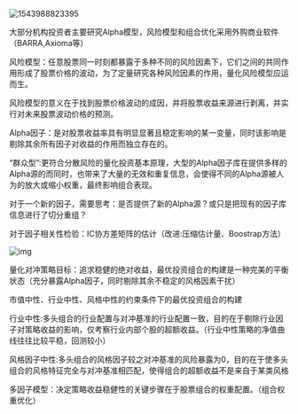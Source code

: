 

![1543988823395](C:\Users\yuanruyi\AppData\Roaming\Typora\typora-user-images\1543988823395.png)



大部分机构投资者主要研究Alpha模型，风险模型和组合优化采用外购商业软件（BARRA,Axioma等）

 

风险模型：任意股票同一时刻都暴露于多种不同的风险因素下，它们之间的共同作用形成了股票价格的波动，为了定量研究各种风险因素的作用，量化风险模型应运而生。

风险模型的意义在于找到股票价格波动的成因，并将股票收益来源进行剥离，并实行对未来股票波动价格的预测。

 

Alpha因子：是对股票收益率具有明显显著且稳定影响的某一变量，同时该影响是剔除其余所有因子对收益的作用而独立存在的。

 

“群众型”:更符合分散风险的量化投资基本原理，大型的Alpha因子库在提供多样的Alpha源的而同时，也带来了大量的无效和重复信息，会使得不同的Alpha源被人为的放大或缩小权重，最终影响组合表现。

对于一个新的因子，需要思考：是否提供了新的Alpha源？或只是把现有的因子库信息进行了切分重组？

对于因子相关性检验：IC协方差矩阵的估计（改进:压缩估计量、Boostrap方法）

![img](file:///C:/Users/yuanruyi/AppData/Local/Temp/msohtmlclip1/01/clip_image002.png)

量化对冲策略目标：追求稳健的绝对收益，最优投资组合的构建是一种完美的平衡状态（充分暴露Alpha因子，同时剔除其余不稳定的风格因素干扰）

市值中性、行业中性、风格中性的约束条件下的最优投资组合的构建

 

行业中性:多头组合的行业配置与对冲基准的行业配置一致，目的在于剔除行业因子对策略收益的影响，仅考察行业内部个股的超额收益。（行业中性策略的净值曲线往往比较平稳，回测较小）

 

风格因子中性:多头组合的风格因子较之对冲基准的风险暴露为0，目的在于使多头组合的风格特征完全与对冲基准相匹配，使得组合的超额收益不是来自于某类风格

 

多因子模型：决定策略收益稳健性的关键步骤在于股票组合的权重配置。（组合权重优化）